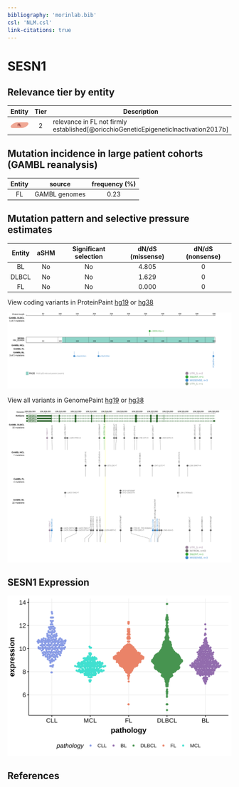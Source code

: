 ```yaml
---
bibliography: 'morinlab.bib'
csl: 'NLM.csl'
link-citations: true
---
```

# SESN1

## Relevance tier by entity

|Entity|Tier|Description                           |
|:------:|:----:|--------------------------------------|
|![FL](images/icons/FL_tier2.png)    |2   |relevance in FL not firmly established[@oricchioGeneticEpigeneticInactivation2017b]|

## Mutation incidence in large patient cohorts (GAMBL reanalysis)

|Entity|source       |frequency (%)|
|:------:|:-------------:|:-------------:|
|FL    |GAMBL genomes|0.23         |

## Mutation pattern and selective pressure estimates

|Entity|aSHM|Significant selection|dN/dS (missense)|dN/dS (nonsense)|
|:------:|:----:|:---------------------:|:----------------:|:----------------:|
|BL    |No  |No                   |4.805           |0               |
|DLBCL |No  |No                   |1.629           |0               |
|FL    |No  |No                   |0.000           |0               |




View coding variants in ProteinPaint [hg19](https://morinlab.github.io/LLMPP/GAMBL/SESN1_protein.html)  or [hg38](https://morinlab.github.io/LLMPP/GAMBL/SESN1_protein_hg38.html)

![](images/proteinpaint/SESN1_NM_014454.svg)

View all variants in GenomePaint [hg19](https://morinlab.github.io/LLMPP/GAMBL/SESN1.html)  or [hg38](https://morinlab.github.io/LLMPP/GAMBL/SESN1_hg38.html)

![](images/proteinpaint/SESN1.svg)

## SESN1 Expression
![](images/gene_expression/SESN1_by_pathology.svg)
<!-- ORIGIN: oricchioGeneticEpigeneticInactivation2017b -->

## References
<!-- FL: oricchioGeneticEpigeneticInactivation2017b -->
